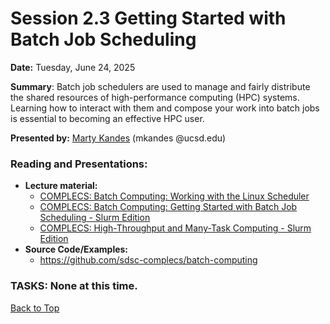 # Session 2.3 Getting Started with Batch Job Scheduling

**Date:** Tuesday, June 24, 2025

**Summary**: Batch job schedulers are used to manage and fairly distribute the shared resources of high-performance computing (HPC) systems. Learning how to interact with them and compose your work into batch jobs is essential to becoming an effective HPC user.

**Presented by:** [Marty Kandes](https://www.linkedin.com/in/marty-kandes-b53a34144) (mkandes @ucsd.edu)

### Reading and Presentations:
* **Lecture material:**
   * [COMPLECS: Batch Computing: Working with the Linux Scheduler](https://education.sdsc.edu/training/interactive/?id=202502-Batch-Computing-Part-1)
   * [COMPLECS: Batch Computing: Getting Started with Batch Job Scheduling - Slurm Edition](https://education.sdsc.edu/training/interactive/?id=202403-Batch-Computing-Part-1)
   * [COMPLECS: High-Throughput and Many-Task Computing - Slurm Edition](https://education.sdsc.edu/training/interactive/?id=202410-High-Throughput%20and%20Many-Task%20Computing-%20Slurm%20Edition)
* **Source Code/Examples:**
   * https://github.com/sdsc-complecs/batch-computing

### TASKS: None at this time.

[Back to Top](#top)
